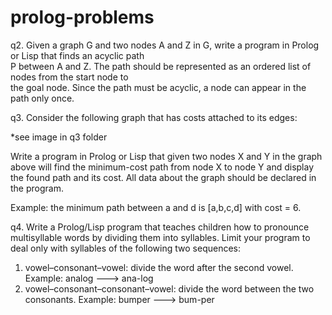 # prolog-problems

q2.  Given a graph G and two nodes A and Z in G, write a program in Prolog or Lisp that finds an acyclic path  
P between A and Z. The path should be represented as an ordered list of nodes from the start node to   
the goal node. Since the path must be acyclic, a node can appear in the path only once.   

q3. Consider the following graph that has costs attached to its edges:

*see image in q3 folder

Write a program in Prolog or Lisp that given two nodes X and Y in the graph above will find the 
minimum-cost path from node X to node Y and display the found path and its cost. All data about the 
graph should be declared in the program.

Example: the minimum path between a and d is [a,b,c,d] with cost = 6.

q4. Write a Prolog/Lisp program that teaches children how to pronounce multisyllable words by dividing 
them into syllables. Limit your program to deal only with syllables of the following two sequences:
1. vowel–consonant–vowel: divide the word after the second vowel.
Example: analog ---> ana-log
2. vowel–consonant–consonant–vowel: divide the word between the two consonants.
Example: bumper ---> bum-per
